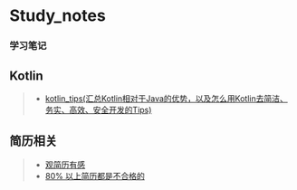 # Study_notes
### 学习笔记
## Kotlin
> * [kotlin_tips(汇总Kotlin相对于Java的优势，以及怎么用Kotlin去简洁、务实、高效、安全开发的Tips)](https://github.com/heimashi/kotlin_tips)
## 简历相关
> * [观简历有感](http://www.luoxufeiyan.com/2017/03/09/resume-thoughts/)
> * [80% 以上简历都是不合格的](https://zhuanlan.zhihu.com/p/20672941)
